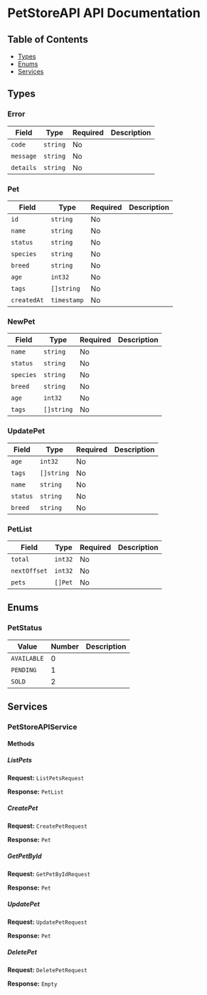 # PetStoreAPI API Documentation

## Table of Contents

- [Types](#types)
- [Enums](#enums)
- [Services](#services)

## Types

### Error

| Field | Type | Required | Description |
|-------|------|----------|-------------|
| `code` | `string` | No |  |
| `message` | `string` | No |  |
| `details` | `string` | No |  |


### Pet

| Field | Type | Required | Description |
|-------|------|----------|-------------|
| `id` | `string` | No |  |
| `name` | `string` | No |  |
| `status` | `string` | No |  |
| `species` | `string` | No |  |
| `breed` | `string` | No |  |
| `age` | `int32` | No |  |
| `tags` | `[]string` | No |  |
| `createdAt` | `timestamp` | No |  |


### NewPet

| Field | Type | Required | Description |
|-------|------|----------|-------------|
| `name` | `string` | No |  |
| `status` | `string` | No |  |
| `species` | `string` | No |  |
| `breed` | `string` | No |  |
| `age` | `int32` | No |  |
| `tags` | `[]string` | No |  |


### UpdatePet

| Field | Type | Required | Description |
|-------|------|----------|-------------|
| `age` | `int32` | No |  |
| `tags` | `[]string` | No |  |
| `name` | `string` | No |  |
| `status` | `string` | No |  |
| `breed` | `string` | No |  |


### PetList

| Field | Type | Required | Description |
|-------|------|----------|-------------|
| `total` | `int32` | No |  |
| `nextOffset` | `int32` | No |  |
| `pets` | `[]Pet` | No |  |


## Enums

### PetStatus

| Value | Number | Description |
|-------|--------|-------------|
| `AVAILABLE` | 0 |  |
| `PENDING` | 1 |  |
| `SOLD` | 2 |  |


## Services

### PetStoreAPIService

#### Methods

##### ListPets

**Request:** `ListPetsRequest`

**Response:** `PetList`

##### CreatePet

**Request:** `CreatePetRequest`

**Response:** `Pet`

##### GetPetById

**Request:** `GetPetByIdRequest`

**Response:** `Pet`

##### UpdatePet

**Request:** `UpdatePetRequest`

**Response:** `Pet`

##### DeletePet

**Request:** `DeletePetRequest`

**Response:** `Empty`



